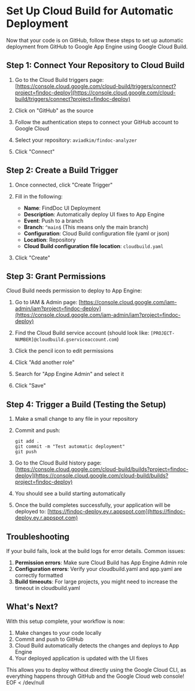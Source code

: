 # Set Up Cloud Build for Automatic Deployment

Now that your code is on GitHub, follow these steps to set up automatic deployment from GitHub to Google App Engine using Google Cloud Build.

## Step 1: Connect Your Repository to Cloud Build

1. Go to the Cloud Build triggers page:
   [https://console.cloud.google.com/cloud-build/triggers/connect?project=findoc-deploy](https://console.cloud.google.com/cloud-build/triggers/connect?project=findoc-deploy)

2. Click on "GitHub" as the source

3. Follow the authentication steps to connect your GitHub account to Google Cloud

4. Select your repository: `aviadkim/findoc-analyzer`

5. Click "Connect"

## Step 2: Create a Build Trigger

1. Once connected, click "Create Trigger"

2. Fill in the following:
   - **Name**: FindDoc UI Deployment
   - **Description**: Automatically deploy UI fixes to App Engine
   - **Event**: Push to a branch
   - **Branch**: `^main$` (This means only the main branch)
   - **Configuration**: Cloud Build configuration file (yaml or json)
   - **Location**: Repository
   - **Cloud Build configuration file location**: `cloudbuild.yaml`

3. Click "Create"

## Step 3: Grant Permissions

Cloud Build needs permission to deploy to App Engine:

1. Go to IAM & Admin page:
   [https://console.cloud.google.com/iam-admin/iam?project=findoc-deploy](https://console.cloud.google.com/iam-admin/iam?project=findoc-deploy)

2. Find the Cloud Build service account (should look like: `[PROJECT-NUMBER]@cloudbuild.gserviceaccount.com`)

3. Click the pencil icon to edit permissions

4. Click "Add another role"

5. Search for "App Engine Admin" and select it

6. Click "Save"

## Step 4: Trigger a Build (Testing the Setup)

1. Make a small change to any file in your repository

2. Commit and push:
   ```
   git add .
   git commit -m "Test automatic deployment"
   git push
   ```

3. Go to the Cloud Build history page:
   [https://console.cloud.google.com/cloud-build/builds?project=findoc-deploy](https://console.cloud.google.com/cloud-build/builds?project=findoc-deploy)

4. You should see a build starting automatically

5. Once the build completes successfully, your application will be deployed to:
   [https://findoc-deploy.ey.r.appspot.com](https://findoc-deploy.ey.r.appspot.com)

## Troubleshooting

If your build fails, look at the build logs for error details. Common issues:

1. **Permission errors**: Make sure Cloud Build has App Engine Admin role
2. **Configuration errors**: Verify your cloudbuild.yaml and app.yaml are correctly formatted
3. **Build timeouts**: For large projects, you might need to increase the timeout in cloudbuild.yaml

## What's Next?

With this setup complete, your workflow is now:

1. Make changes to your code locally
2. Commit and push to GitHub
3. Cloud Build automatically detects the changes and deploys to App Engine
4. Your deployed application is updated with the UI fixes

This allows you to deploy without directly using the Google Cloud CLI, as everything happens through GitHub and the Google Cloud web console\!
EOF < /dev/null
